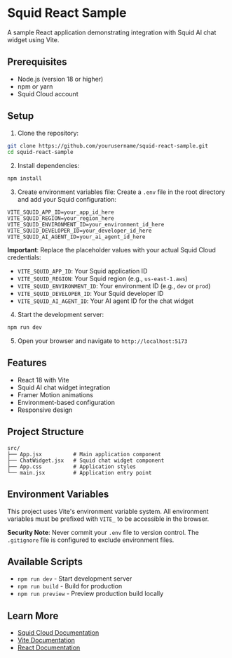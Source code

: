 # Squid React Sample

A sample React application demonstrating integration with Squid AI chat widget using Vite.

## Prerequisites

- Node.js (version 18 or higher)
- npm or yarn
- Squid Cloud account

## Setup

1. Clone the repository:
```bash
git clone https://github.com/yourusername/squid-react-sample.git
cd squid-react-sample
```

2. Install dependencies:
```bash
npm install
```

3. Create environment variables file:
Create a `.env` file in the root directory and add your Squid configuration:

```env
VITE_SQUID_APP_ID=your_app_id_here
VITE_SQUID_REGION=your_region_here
VITE_SQUID_ENVIRONMENT_ID=your_environment_id_here
VITE_SQUID_DEVELOPER_ID=your_developer_id_here
VITE_SQUID_AI_AGENT_ID=your_ai_agent_id_here
```

**Important**: Replace the placeholder values with your actual Squid Cloud credentials:
- `VITE_SQUID_APP_ID`: Your Squid application ID
- `VITE_SQUID_REGION`: Your Squid region (e.g., `us-east-1.aws`)
- `VITE_SQUID_ENVIRONMENT_ID`: Your environment ID (e.g., `dev` or `prod`)
- `VITE_SQUID_DEVELOPER_ID`: Your Squid developer ID
- `VITE_SQUID_AI_AGENT_ID`: Your AI agent ID for the chat widget

4. Start the development server:
```bash
npm run dev
```

5. Open your browser and navigate to `http://localhost:5173`

## Features

- React 18 with Vite
- Squid AI chat widget integration
- Framer Motion animations
- Environment-based configuration
- Responsive design

## Project Structure

```
src/
├── App.jsx          # Main application component
├── ChatWidget.jsx   # Squid chat widget component
├── App.css          # Application styles
└── main.jsx         # Application entry point
```

## Environment Variables

This project uses Vite's environment variable system. All environment variables must be prefixed with `VITE_` to be accessible in the browser.

**Security Note**: Never commit your `.env` file to version control. The `.gitignore` file is configured to exclude environment files.

## Available Scripts

- `npm run dev` - Start development server
- `npm run build` - Build for production
- `npm run preview` - Preview production build locally

## Learn More

- [Squid Cloud Documentation](https://docs.getsquid.ai/)
- [Vite Documentation](https://vitejs.dev/)
- [React Documentation](https://react.dev/)
